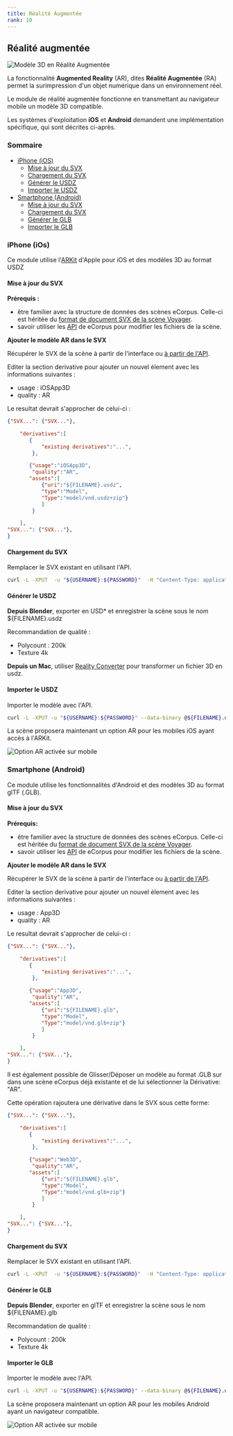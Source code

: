 ```yaml
---
title: Réalité Augmentée
rank: 10
---
```


## Réalité augmentée



<img  src="/assets/img/doc/AR_nu_fardeau.jpg" title="Modèle 3D en Réalité Augmentée" class="fluid" alt="Modèle 3D en Réalité Augmentée">

La fonctionnalité **Augmented Reality** (AR), dites **Réalité Augmentée** (RA) permet la surimpression d'un objet numérique dans un environnement réel.

Le module de réalité augmentée fonctionne en transmettant au navigateur mobile un modèle 3D compatible.

Les systèmes d'exploitation **iOS** et **Android** demandent une implémentation spécifique, qui sont décrites ci-après.

### Sommaire

* [iPhone (iOS)](#iphone-ios)
    * [Mise à jour du SVX](#mise-à-jour-du-svx)
    * [Chargement du SVX](#chargement-du-svx)
    * [Générer le USDZ](#générer-le-usdz)
    * [Importer le USDZ](#importer-le-usdz)
* [Smartphone (Android)](#smartphone-android)
    * [Mise à jour du SVX](#mise-à-jour-du-svx-1)
    * [Chargement du SVX](#chargement-du-svx-1)
    * [Générer le GLB](#générer-le-glb)
    * [Importer le GLB](#importer-le-glb)

### iPhone (iOs)

Ce module utilise l'[ARKit](https://developer.apple.com/augmented-reality/arkit/) d'Apple pour iOS et des modèles 3D au format USDZ

#### Mise à jour du SVX

**Prérequis :** 

- être familier avec la structure de données des scènes eCorpus. Celle-ci est héritée du [format de document SVX de la scène Voyager](https://smithsonian.github.io/dpo-voyager/document/overview/). 
- savoir utiliser les [API](../hosting/api) de eCorpus pour modifier les fichiers de la scène.


**Ajouter le modèle AR dans le SVX**

Récupérer le SVX de la scène à partir de l'interface ou [à partir de l'API](../hosting/api).


Editer la section derivative pour ajouter un nouvel élement avec les informations suivantes :
- usage : iOSApp3D
- quality : AR

Le resultat devrait s'approcher de celui-ci :  

```json
{"SVX...": {"SVX..."},

    "derivatives":[
       {
           "existing derivatives":"...",
        },

       {"usage":"iOSApp3D",
        "quality":"AR",
       "assets":[
           {"uri":"${FILENAME}.usdz",
           "type":"Model",
           "Type":"model/vnd.usdz+zip"}
           ]
        }

    ],
"SVX...": {"SVX..."},
}
```

#### Chargement du SVX

Remplacer le SVX existant en utilisant l'API.

```bash
curl -L -XPUT  -u "${USERNAME}:${PASSWORD}"  -H "Content-Type: application/json" --data-binary @scene.svx.json https://${HOSTNAME}/scenes/${NAME}/scene.svx.json
```

#### Générer le USDZ

**Depuis Blender**, exporter en USD* et enregistrer la scène sous le nom ${FILENAME}.usdz

Recommandation de qualité :

- Polycount : 200k
- Texture 4k 

**Depuis un Mac**, utiliser [Reality Converter](https://developer.apple.com/augmented-reality/tools/) pour transformer un fichier 3D en usdz.

#### Importer le USDZ

Importer le modèle avec l'API.

```bash
curl -L -XPUT -u "${USERNAME}:${PASSWORD}" --data-binary @${FILENAME}.usdz https://${HOSTNAME}/scenes/${NAME}/${FILENAME}.usdz
```

La scène proposera maintenant un option AR pour les mobiles iOS ayant accès à l'ARKit.

<img  src="/assets/img/doc/AR.jpg" title="Option AR activée sur mobile" class="fluid" alt="Option AR activée sur mobile">


### Smartphone (Android)

Ce module utilise les fonctionnalités d'Android et des modèles 3D au format glTF (.GLB).

#### Mise à jour du SVX

**Prérequis:**

- être familier avec la structure de données des scènes eCorpus. Celle-ci est héritée du [format de document SVX de la scène Voyager](https://smithsonian.github.io/dpo-voyager/document/overview/). 
- savoir utiliser les [API](../hosting/api) de eCorpus pour modifier les fichiers de la scène.

**Ajouter le modèle AR dans le SVX**

Récupérer le SVX de la scène à partir de l'interface ou [à partir de l'API](../hosting/api).


Editer la section derivative pour ajouter un nouvel élement avec les informations suivantes :
- usage : App3D
- quality : AR

Le resultat devrait s'approcher de celui-ci :  

```json
{"SVX...": {"SVX..."},

    "derivatives":[
       {
           "existing derivatives":"...",
        },

       {"usage":"App3D",
        "quality":"AR",
       "assets":[
           {"uri":"${FILENAME}.glb",
           "type":"Model",
           "Type":"model/vnd.glb+zip"}
           ]
        }

    ],
"SVX...": {"SVX..."},
}
```

Il est également possible de Glisser/Déposer un modèle au format .GLB sur dans une scène eCorpus déjà existante et de lui sélectionner la Dérivative: "AR".

Cette opération rajoutera une dérivative dans le SVX sous cette forme:

```json
{"SVX...": {"SVX..."},

    "derivatives":[
       {
           "existing derivatives":"...",
        },

       {"usage":"Web3D",
        "quality":"AR",
       "assets":[
           {"uri":"${FILENAME}.glb",
           "type":"Model",
           "Type":"model/vnd.glb+zip"}
           ]
        }

    ],
"SVX...": {"SVX..."},
}
```

#### Chargement du SVX

Remplacer le SVX existant en utilisant l'API.

```bash
curl -L -XPUT  -u "${USERNAME}:${PASSWORD}"  -H "Content-Type: application/json" --data-binary @scene.svx.json https://${HOSTNAME}/scenes/${NAME}/scene.svx.json
```

#### Générer le GLB

**Depuis Blender**, exporter en glTF et enregistrer la scène sous le nom ${FILENAME}.glb

Recommandation de qualité :

- Polycount : 200k
- Texture 4k 

#### Importer le GLB

Importer le modèle avec l'API.

```bash
curl -L -XPUT -u "${USERNAME}:${PASSWORD}" --data-binary @${FILENAME}.usdz https://${HOSTNAME}/scenes/${NAME}/${FILENAME}.usdz
```

La scène proposera maintenant un option AR pour les mobiles Android ayant un navigateur compatible.

<img  src="/assets/img/doc/AR.jpg" title="Option AR activée sur mobile" class="fluid" alt="Option AR activée sur mobile">